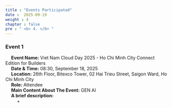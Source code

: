 ```yaml
---
title : "Events Participated"
date :  2025-09-19
weight : 4
chapter : false
pre : " <b> 4. </b> "
---
```


### Event 1
&emsp; **Event Name:** Viet Nam Cloud Day 2025 - Ho Chi Minh City Connect Edition for Builders <br>
&emsp; **Date & Time:** 08:30, September 18, 2025 <br>
&emsp; **Location:** 26th Floor, Bitexco Tower, 02 Hai Trieu Street, Saigon Ward, Ho Chi Minh City <br>
&emsp; **Role:** Attendee <br>
&emsp; **Main Content About The Event:** GEN AI<br>
&emsp; **A brief description:** <br>
&emsp; &emsp; +